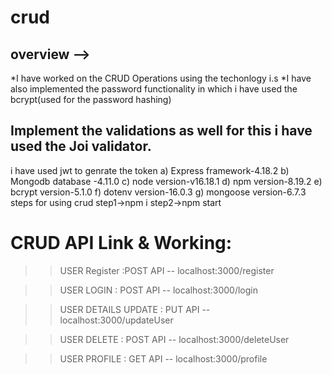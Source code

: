 # crud
## overview --> 
*I have worked on the CRUD Operations using the techonlogy i.s
*I have also implemented the password functionality in which i have used the bcrypt(used for the password hashing)
## Implement the validations as well for this i have used the Joi validator.
i have used jwt to genrate the token 
a) Express framework-4.18.2
b) Mongodb database -4.11.0
c) node version-v16.18.1
d) npm version-8.19.2
e) bcrypt version-5.1.0
f) dotenv version-16.0.3
g) mongoose version-6.7.3
steps for using crud
step1->npm i
step2->npm start
# CRUD API Link & Working:
  >>USER Register :POST API --   localhost:3000/register

  >>USER LOGIN : POST API -- localhost:3000/login

  >>USER DETAILS UPDATE : PUT API -- localhost:3000/updateUser

  >>USER DELETE : POST API --  localhost:3000/deleteUser

  >>USER PROFILE : GET API -- localhost:3000/profile

